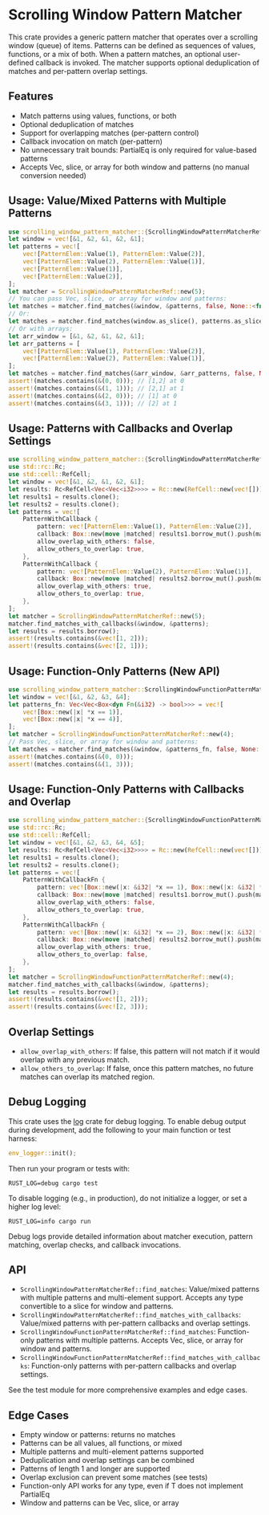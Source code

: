 # Scrolling Window Pattern Matcher

This crate provides a generic pattern matcher that operates over a scrolling window (queue) of items.
Patterns can be defined as sequences of values, functions, or a mix of both. When a pattern matches,
an optional user-defined callback is invoked. The matcher supports optional deduplication of matches and per-pattern overlap settings.

## Features

- Match patterns using values, functions, or both
- Optional deduplication of matches
- Support for overlapping matches (per-pattern control)
- Callback invocation on match (per-pattern)
- No unnecessary trait bounds: PartialEq is only required for value-based patterns
- Accepts Vec, slice, or array for both window and patterns (no manual conversion needed)

## Usage: Value/Mixed Patterns with Multiple Patterns

```rust
use scrolling_window_pattern_matcher::{ScrollingWindowPatternMatcherRef, PatternElem};
let window = vec![&1, &2, &1, &2, &1];
let patterns = vec![
    vec![PatternElem::Value(1), PatternElem::Value(2)],
    vec![PatternElem::Value(2), PatternElem::Value(1)],
    vec![PatternElem::Value(1)],
    vec![PatternElem::Value(2)],
];
let matcher = ScrollingWindowPatternMatcherRef::new(5);
// You can pass Vec, slice, or array for window and patterns:
let matches = matcher.find_matches(&window, &patterns, false, None::<fn(usize, usize)>);
// Or:
let matches = matcher.find_matches(window.as_slice(), patterns.as_slice(), false, None::<fn(usize, usize)>);
// Or with arrays:
let arr_window = [&1, &2, &1, &2, &1];
let arr_patterns = [
    vec![PatternElem::Value(1), PatternElem::Value(2)],
    vec![PatternElem::Value(2), PatternElem::Value(1)],
];
let matches = matcher.find_matches(&arr_window, &arr_patterns, false, None::<fn(usize, usize)>);
assert!(matches.contains(&(0, 0))); // [1,2] at 0
assert!(matches.contains(&(1, 1))); // [2,1] at 1
assert!(matches.contains(&(2, 0))); // [1] at 0
assert!(matches.contains(&(3, 1))); // [2] at 1
```

## Usage: Patterns with Callbacks and Overlap Settings

```rust
use scrolling_window_pattern_matcher::{ScrollingWindowPatternMatcherRef, PatternElem, PatternWithCallback};
use std::rc::Rc;
use std::cell::RefCell;
let window = vec![&1, &2, &1, &2, &1];
let results: Rc<RefCell<Vec<Vec<i32>>>> = Rc::new(RefCell::new(vec![]));
let results1 = results.clone();
let results2 = results.clone();
let patterns = vec![
    PatternWithCallback {
        pattern: vec![PatternElem::Value(1), PatternElem::Value(2)],
        callback: Box::new(move |matched| results1.borrow_mut().push(matched.iter().map(|x| **x).collect::<Vec<_>>())),
        allow_overlap_with_others: false,
        allow_others_to_overlap: true,
    },
    PatternWithCallback {
        pattern: vec![PatternElem::Value(2), PatternElem::Value(1)],
        callback: Box::new(move |matched| results2.borrow_mut().push(matched.iter().map(|x| **x).collect::<Vec<_>>())),
        allow_overlap_with_others: true,
        allow_others_to_overlap: true,
    },
];
let matcher = ScrollingWindowPatternMatcherRef::new(5);
matcher.find_matches_with_callbacks(&window, &patterns);
let results = results.borrow();
assert!(results.contains(&vec![1, 2]));
assert!(results.contains(&vec![2, 1]));
```

## Usage: Function-Only Patterns (New API)

```rust
use scrolling_window_pattern_matcher::ScrollingWindowFunctionPatternMatcherRef;
let window = vec![&1, &2, &3, &4];
let patterns_fn: Vec<Vec<Box<dyn Fn(&i32) -> bool>>> = vec![
    vec![Box::new(|x| *x == 1)],
    vec![Box::new(|x| *x == 4)],
];
let matcher = ScrollingWindowFunctionPatternMatcherRef::new(4);
// Pass Vec, slice, or array for window and patterns:
let matches = matcher.find_matches(&window, &patterns_fn, false, None::<fn(usize, usize)>);
assert!(matches.contains(&(0, 0)));
assert!(matches.contains(&(1, 3)));
```

## Usage: Function-Only Patterns with Callbacks and Overlap

```rust
use scrolling_window_pattern_matcher::{ScrollingWindowFunctionPatternMatcherRef, PatternWithCallbackFn};
use std::rc::Rc;
use std::cell::RefCell;
let window = vec![&1, &2, &3, &4, &5];
let results: Rc<RefCell<Vec<Vec<i32>>>> = Rc::new(RefCell::new(vec![]));
let results1 = results.clone();
let results2 = results.clone();
let patterns = vec![
    PatternWithCallbackFn {
        pattern: vec![Box::new(|x: &i32| *x == 1), Box::new(|x: &i32| *x == 2)],
        callback: Box::new(move |matched| results1.borrow_mut().push(matched.iter().map(|x| **x).collect::<Vec<_>>())),
        allow_overlap_with_others: false,
        allow_others_to_overlap: true,
    },
    PatternWithCallbackFn {
        pattern: vec![Box::new(|x: &i32| *x == 2), Box::new(|x: &i32| *x == 3)],
        callback: Box::new(move |matched| results2.borrow_mut().push(matched.iter().map(|x| **x).collect::<Vec<_>>())),
        allow_overlap_with_others: true,
        allow_others_to_overlap: false,
    },
];
let matcher = ScrollingWindowFunctionPatternMatcherRef::new(4);
matcher.find_matches_with_callbacks(&window, &patterns);
let results = results.borrow();
assert!(results.contains(&vec![1, 2]));
assert!(results.contains(&vec![2, 3]));
```

## Overlap Settings

- `allow_overlap_with_others`: If false, this pattern will not match if it would overlap with any previous match.
- `allow_others_to_overlap`: If false, once this pattern matches, no future matches can overlap its matched region.

## Debug Logging

This crate uses the [log](https://docs.rs/log/) crate for debug logging. To enable debug output during development, add the following to your main function or test harness:

```rust
env_logger::init();
```

Then run your program or tests with:

```
RUST_LOG=debug cargo test
```

To disable logging (e.g., in production), do not initialize a logger, or set a higher log level:

```
RUST_LOG=info cargo run
```

Debug logs provide detailed information about matcher execution, pattern matching, overlap checks, and callback invocations.

## API

- `ScrollingWindowPatternMatcherRef::find_matches`: Value/mixed patterns with multiple patterns and multi-element support. Accepts any type convertible to a slice for window and patterns.
- `ScrollingWindowPatternMatcherRef::find_matches_with_callbacks`: Value/mixed patterns with per-pattern callbacks and overlap settings.
- `ScrollingWindowFunctionPatternMatcherRef::find_matches`: Function-only patterns with multiple patterns. Accepts Vec, slice, or array for window and patterns.
- `ScrollingWindowFunctionPatternMatcherRef::find_matches_with_callbacks`: Function-only patterns with per-pattern callbacks and overlap settings.

See the test module for more comprehensive examples and edge cases.

## Edge Cases

- Empty window or patterns: returns no matches
- Patterns can be all values, all functions, or mixed
- Multiple patterns and multi-element patterns supported
- Deduplication and overlap settings can be combined
- Patterns of length 1 and longer are supported
- Overlap exclusion can prevent some matches (see tests)
- Function-only API works for any type, even if T does not implement PartialEq
- Window and patterns can be Vec, slice, or array

